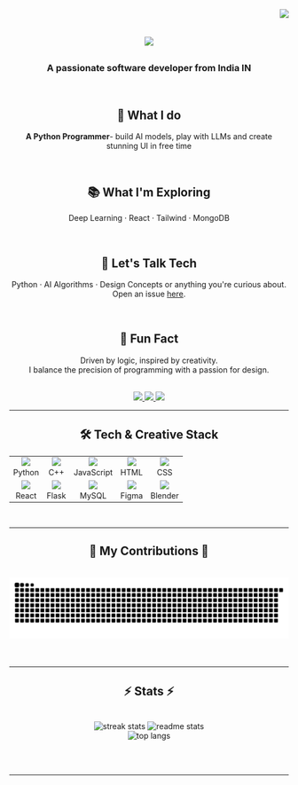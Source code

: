 <img align="right" src="https://visitor-badge.laobi.icu/badge?page_id=karanjajoria.karanjajoria" /> 

<h1 align="center">
  <img src="https://readme-typing-svg.herokuapp.com/?font=Righteous&size=65&center=true&vCenter=true&width=600&height=70&duration=4000&color=A700D1&lines=Hi+There!+👋;+Karan+this+side!!;+Python+Programmer;+UI/UX+Designer;" />
</h1>

<h3 align="center">A passionate software developer from India IN</h3>

<br/>

<div align="center">

  <h2>🚀 What I do</h2>  
  <p><strong>A Python Programmer</strong>- build AI models, play with LLMs and create stunning UI in free time</p>  

  <br/>

  <h2>📚 What I'm Exploring</h2>  
  <p>Deep Learning · React · Tailwind · MongoDB</p>  

  <br/>

  <h2>💬 Let's Talk Tech</h2>  
  <p>Python · AI Algorithms · Design Concepts or anything you're curious about.  
  <br/>Open an issue <a href="https://github.com/karanjajoria/karanjajoria/issues">here</a>.</p>

  <br/>

  <h2>🧠 Fun Fact</h2>  
  <p>Driven by logic, inspired by creativity.  
  <br/>I balance the precision of programming with a passion for design.</p>

</div>

<br/>

<div align="center"> 
  <a href="mailto:karanjajoria.965@gmail.com">
    <img src="https://img.shields.io/badge/Gmail-333333?style=for-the-badge&logo=gmail&logoColor=red" />
  </a>
  <a href="https://linkedin.com/in/karanjajoria965" target="_blank">
    <img src="https://img.shields.io/badge/LinkedIn-0077B5?style=for-the-badge&logo=linkedin&logoColor=white" />
  </a>
  <a href="https://karanjajoria.github.io/Static-Portfolio-HTML-CSS/index.html" target="_blank">
    <img src="https://img.shields.io/badge/Portfolio-FF5722?style=for-the-badge&logo=google-chrome&logoColor=white" />
  </a>
</div>

<hr/>

<h2 align="center">🛠️ Tech & Creative Stack</h2>

<div align="center">

<table>
  <tr>
    <td align="center"><img src="https://skillicons.dev/icons?i=python" /><br/>Python</td>
    <td align="center"><img src="https://skillicons.dev/icons?i=cpp" /><br/>C++</td>
    <td align="center"><img src="https://skillicons.dev/icons?i=javascript" /><br/>JavaScript</td>
    <td align="center"><img src="https://skillicons.dev/icons?i=html" /><br/>HTML</td>
    <td align="center"><img src="https://skillicons.dev/icons?i=css" /><br/>CSS</td>
  </tr>
  <tr>
    <td align="center"><img src="https://skillicons.dev/icons?i=react" /><br/>React</td>
    <td align="center"><img src="https://skillicons.dev/icons?i=flask" /><br/>Flask</td>
    <td align="center"><img src="https://skillicons.dev/icons?i=mysql" /><br/>MySQL</td>
    <td align="center"><img src="https://skillicons.dev/icons?i=figma" /><br/>Figma</td>
    <td align="center"><img src="https://skillicons.dev/icons?i=blender" /><br/>Blender</td>
  </tr>
</table>

</div>

<br/>
<hr/>

<div align="center">
  <h2>🐍 My Contributions 🐍</h2>
  <br>
  <img alt="snake eating my contributions" src="https://raw.githubusercontent.com/karanjajoria/karanjajoria/output/github-contribution-grid-snake.svg" />
  <br/><br/><br/>
</div>

<hr/>

<h2 align="center">⚡ Stats ⚡</h2>
<br>
<div align="center">
  <img width="390" src="https://github-readme-streak-stats-salesp07.vercel.app/?user=karanjajoria&count_private=true&theme=react&border_radius=10" alt="streak stats"/>
  <img width="390" src="https://github-readme-stats-salesp07.vercel.app/api?username=karanjajoria&count_private=true&show_icons=true&theme=react&rank_icon=github&border_radius=10" alt="readme stats" />
  <br/>
  <img width="325" src="https://github-readme-stats-salesp07.vercel.app/api/top-langs/?username=karanjajoria&hide=HTML&langs_count=8&layout=compact&theme=react&border_radius=10&size_weight=0.5&count_weight=0.5&exclude_repo=github-readme-stats" alt="top langs" />
</div>

<br/><br/>

<hr/>

<br/>
